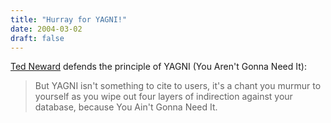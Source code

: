 ```yaml
---
title: "Hurray for YAGNI!"
date: 2004-03-02
draft: false
---
```

[Ted Neward](https://web.archive.org/web/20040702193441/http://www.neward.net/ted/weblog/index.jsp?date=20040301#1078203669000 "The Mountain of Worthless Information - Home") defends the principle of YAGNI (You Aren't Gonna Need It):

> But YAGNI isn't something to cite to users, it's a chant you murmur to yourself as you wipe out four layers of indirection against your database, because You Ain't Gonna Need It.
